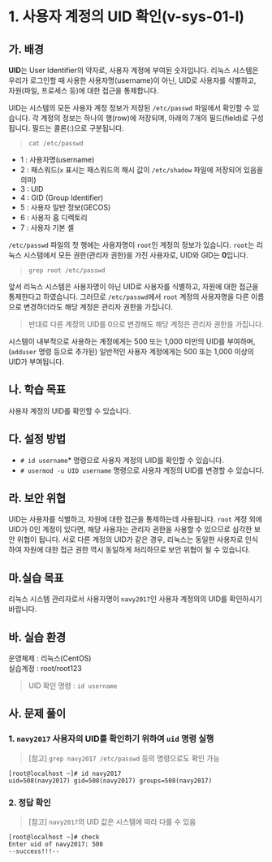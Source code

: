 # 1. 사용자 계정의 UID 확인(v-sys-01-l)

## 가. 배경

**UID**는 User Identifier의 약자로, 사용자 계정에 부여된 숫자입니다. 리눅스 시스템은 우리가 로그인할 때 사용한 사용자명(username)이 아닌, UID로 사용자를 식별하고, 자원(파일, 프로세스 등)에 대한 접근을 통제합니다.  

UID는 시스템의 모든 사용자 계정 정보가 저장된 `/etc/passwd` 파일에서 확인할 수 있습니다. 각 계정의 정보는 하나의 행(row)에 저장되며, 아래의 7개의 필드(field)로 구성됩니다. 필드는 콜론(:)으로 구분됩니다.
> `cat /etc/passwd`

- 1 : 사용자명(username)
- 2 : 패스워드(`x` 표시는 패스워드의 해시 값이 `/etc/shadow` 파일에 저장되어 있음을 의미)
- 3 : UID
- 4 : GID (Group Identifier)
- 5 : 사용자 일반 정보(GECOS)
- 6 : 사용자 홈 디렉토리
- 7 : 사용자 기본 셸

`/etc/passwd` 파일의 첫 행에는 사용자명이 `root`인 계정의 정보가 있습니다. `root`는 리눅스 시스템에서 모든 권한(관리자 권한)을 가진 사용자로, UID와 GID는 **0**입니다.
> `grep root /etc/passwd`

앞서 리눅스 시스템은 사용자명이 아닌 UID로 사용자를 식별하고, 자원에 대한 접근을 통제한다고 하였습니다. 그러므로 `/etc/passwd`에서 `root` 계정의 사용자명을 다른 이름으로 변경하더라도 해당 계정은 관리자 권한을 가집니다.
> 반대로 다른 계정의 UID를 0으로 변경해도 해당 계정은 관리자 권한을 가집니다.

시스템이 내부적으로 사용하는 계정에게는 500 또는 1,000 미만의 UID를 부여하며, (`adduser` 명령 등으로 추가된) 일반적인 사용자 계정에게는 500 또는 1,000 이상의 UID가 부여됩니다.

## 나. 학습 목표
사용자 계정의 UID를 확인할 수 있습니다.

## 다. 설정 방법
- `# id username`* 명령으로 사용자 계정의 UID를 확인할 수 있습니다.
- `# usermod -u UID username` 명령으로 사용자 계정의 UID를 변경할 수 있습니다.

## 라. 보안 위협
UID는 사용자를 식별하고, 자원에 대한 접근을 통제하는데 사용됩니다. `root` 계정 외에 UID가 0인 계정이 있다면, 해당 사용자는 관리자 권한을 사용할 수 있으므로 심각한 보안 위협이 됩니다. 서로 다른 계정의 UID가 같은 경우, 리눅스는 동일한 사용자로 인식하여 자원에 대한 접근 권한 역시 동일하게 처리하므로 보안 위협이 될 수 있습니다.

## 마.실습 목표
리눅스 시스템 관리자로서 사용자명이 `navy2017`인 사용자 계정의의 UID를 확인하시기 바랍니다.

## 바. 실습 환경
 
운영체제 : 리눅스(CentOS)  
실습계정 : root/root123
> UID 확인 명령 : `id username`

## 사. 문제 풀이

### 1. `navy2017` 사용자의 UID를 확인하기 위하여 `uid` 명령 실행
> [참고] `grep navy2017 /etc/passwd` 등의 명령으로도 확인 가능
```
[root@localhost ~]# id navy2017
uid=508(navy2017) gid=508(navy2017) groups=508(navy2017)
```

### 2. 정답 확인
> [참고] `navy2017`의 UID 값은 시스템에 따라 다를 수 있음
```
[root@localhost ~]# check
Enter uid of navy2017: 508
--success!!!--
```
